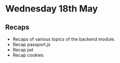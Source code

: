 # Wednesday 18th May

## Recaps
- Recaps of various topics of the backend module.
- Recap passport.js
- Recap jwt 
- Recap cookies
